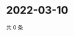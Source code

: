 # 2022-03-10

共 0 条

<!-- BEGIN WEIBO -->
<!-- 最后更新时间 Thu Mar 10 2022 18:16:59 GMT+0800 (China Standard Time) -->

<!-- END WEIBO -->

